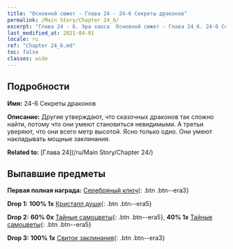 ```yaml
---
title: "Основной сюжет - Глава 24 - 24-6 Секреты драконов"
permalink: /Main Story/Chapter 24_6/
excerpt: "Глава 24 - 6. Эра хаоса  Основной сюжет - Глава 24_6. 24-6 Секреты драконов"
last_modified_at: 2021-04-01
locale: ru
ref: "Chapter 24_6.md"
toc: false
classes: wide
---
```


## Подробности

 **Имя:** 24-6 Секреты драконов

 **Описание:** Другие утверждают, что сказочных драконов так сложно найти, потому что они умеют становиться невидимыми. А третьи уверяют, что они всего метр высотой. Ясно только одно. Они умеют накладывать мощные заклинания.

 **Related to:** [Глава 24](/ru/Main Story/Chapter 24/)

## Выпавшие предметы

 **Первая полная награда:** [Серебряный ключ](/ru/Items/con_693/){: .btn .btn--era3}

 **Drop 1:** **100% 1x** [Кристалл души](/ru/Items/mat_87/){: .btn .btn--era5}

 **Drop 2:** **60% 0x** [Тайные самоцветы](/ru/Items/mat_79/){: .btn .btn--era5}, **40% 1x** [Тайные самоцветы](/ru/Items/mat_79/){: .btn .btn--era5}

 **Drop 3:** **100% 1x** [Свиток заклинания](/ru/Items/con_694/){: .btn .btn--era3}

